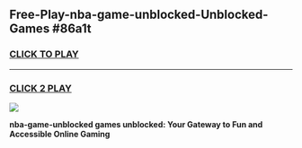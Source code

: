 
## Free-Play-nba-game-unblocked-Unblocked-Games #86a1t
<h3>
<a href="https://news.freeplayer.one?title=nba-game-unblocked&ref=8M">CLICK TO PLAY</a></h3>
<hr>

<h3>
<a href="https://news.freeplayer.one?title=nba-game-unblocked&ref=8M">CLICK 2 PLAY</a>
  
</h3>

<a href="https://news.freeplayer.one?title=nba-game-unblocked&ref=8M"><img src="https://clearcache.store/games.png"></a>


**nba-game-unblocked games unblocked: Your Gateway to Fun and Accessible Online Gaming**
